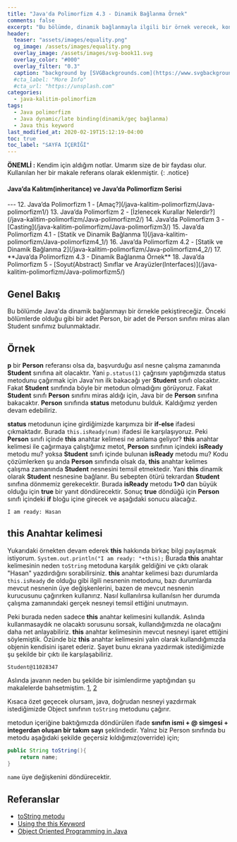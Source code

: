 ```yaml
---
title: "Java'da Polimorfizm 4.3 - Dinamik Bağlanma Örnek"
comments: false
excerpt: "Bu bölümde, dinamik bağlanmayla ilgili bir örnek verecek, konunun daha iyi anlaşılmasını sağlayacağız "
header:
  teaser: "assets/images/equality.png"
  og_image: /assets/images/equality.png
  overlay_image: /assets/images/svg-book11.svg
  overlay_color: "#000"
  overlay_filter: "0.3"
  caption: "background by [SVGBackgrounds.com](https://www.svgbackgrounds.com/)"
  #cta_label: "More Info"
  #cta_url: "https://unsplash.com"
categories:
  - java-kalitim-polimorfizm
tags:
  - Java polimorfizm
  - Java dynamic/late binding(dinamik/geç bağlanma)
  - Java this keyword
last_modified_at: 2020-02-19T15:12:19-04:00
toc: true
toc_label: "SAYFA İÇERİĞİ"
---
```




**ÖNEMLİ :** Kendim için aldığım notlar. Umarım size de bir faydası olur. Kullanılan her bir makale referans olarak eklenmiştir.
{: .notice}

<div class="notice--success" markdown="1">
<h4 class="no_toc"><i class="fas fa-lightbulb"></i> Java’da Kalıtım(inheritance) ve Java’da Polimorfizm Serisi</h4>
---
12. Java’da Polimorfizm 1 - [Amaç?](/java-kalitim-polimorfizm/Java-polimorfizm1/)
13. Java’da Polimorfizm 2 - [İzlenecek Kurallar Nelerdir?](/java-kalitim-polimorfizm/Java-polimorfizm2/)
14. Java’da Polimorfizm 3 - [Casting](/java-kalitim-polimorfizm/Java-polimorfizm3/)
15. Java’da Polimorfizm 4.1 - [Statik ve Dinamik Bağlanma 1](/java-kalitim-polimorfizm/Java-polimorfizm4_1/)
16. Java’da Polimorfizm 4.2 - [Statik ve Dinamik Bağlanma 2](/java-kalitim-polimorfizm/Java-polimorfizm4_2/)
17. **Java’da Polimorfizm 4.3 - Dinamik Bağlanma Örnek**
18. Java’da Polimorfizm 5 - [Soyut(Abstract) Sınıflar ve Arayüzler(Interfaces)](/java-kalitim-polimorfizm/Java-polimorfizm5/)
</div>


## Genel Bakış

Bu bölümde Java'da dinamik bağlanmayı bir örnekle pekiştireceğiz. Önceki bölümlerde olduğu gibi bir adet Person, bir adet de Person sınıfını miras alan Student sınıfımız bulunmaktadır.

## Örnek

<script src="https://gist.github.com/cortix/f98aeec7543ade829c8a9ad4f1611f32.js"></script>

<script src="https://gist.github.com/cortix/0ff89c934e5886b8fdab890b98a31c8e.js"></script>


**p** bir **Person** referansı olsa da, başvurduğu asıl nesne çalışma zamanında **Student** sınıfına ait olacaktır. Yani ``p.status(1)`` çağrısını yaptığımızda status metodunu çağırmak için Java'nın ilk bakacağı yer **Student** sınıfı olacaktır. Fakat **Student** sınıfında böyle bir metodun olmadığını görüyoruz. Fakat **Student** sınıfı **Person** sınıfını miras aldığı için, Java bir de **Person** sınıfına bakacaktır. **Person** sınıfında **status** metodunu bulduk. Kaldığımız yerden devam edebiliriz.


**status** metodunun içine girdiğimizde karşımıza bir **if-else** ifadesi çıkmaktadır. Burada ``this.isReady(num)`` ifadesi ile karşılaşıyoruz. Peki **Person** sınıfı içinde **this** anahtar kelimesi ne anlama geliyor? **this** anahtar kelimesi ile çağırmaya çalıştığımız metot, **Person** sınıfının içindeki **isReady** metodu mu? yoksa **Student** sınıfı içinde bulunan **isReady** metodu mu? Kodu çözümlerken şu anda **Person** sınıfında olsak da, **this** anahtar kelimes çalışma zamanında **Student** nesnesini temsil etmektedir. Yani **this** dinamik olarak **Student** nesnesine bağlanır. Bu sebepten ötürü tekrardan **Student** sınıfına dönmemiz gerekecektir. Burada **isReady** metodu **1>0** dan büyük olduğu için **true** bir yanıt döndürecektir. Sonuç **true** döndüğü için **Person** sınıfı içindeki **if** bloğu içine girecek ve aşağıdaki sonucu alacağız.

```
I am ready: Hasan
```

## this Anahtar kelimesi

Yukarıdaki örnekten devam ederek **this** hakkında birkaç bilgi paylaşmak istiyorum. ``System.out.println("I am ready: "+this);`` Burada **this** anahtar kelimesinin neden ``toString`` metoduna karşılık geldiğini ve çıktı olarak "Hasan" yazdırdığını sorabilirsiniz. **this** anahtar kelimesi bazı durumlarda ``this.isReady`` de olduğu gibi ilgili nesnenin metodunu, bazı durumlarda mevcut nesnenin üye değişkenlerini, bazen de mevcut nesnenin kurucusunu çağırırken kullanırız. Nasıl kullanılırsa kullanılsın her durumda çalışma zamanındaki gerçek nesneyi temsil ettiğini unutmayın.

Peki burada neden sadece **this** anahtar kelimesini kullandık. Aslında kullanmasaydık ne olacaktı sorusunu sorsak, kullandığımızda ne olacağını daha net anlayabiliriz. **this** anahtar kelimesinin mevcut nesneyi işaret ettiğini söylemiştik. Özünde biz **this** anahtar kelimesini yalın olarak kullandığımızda objenin kendisini işaret ederiz. Şayet bunu ekrana yazdırmak istediğimizde şu şekilde bir çıktı ile karşılaşabiliriz.

```
Student@11028347
```
Aslında javanın neden bu şekilde bir isimlendirme yaptığından şu makalelerde bahsetmiştim. [1](/java-hafiza-yonetimi/Java-memory-models-objects1/), [2](/java-hafiza-yonetimi/Java-memory-models-objects/)

Kısaca özet geçecek olursam, java, doğrudan nesneyi yazdırmak istediğimizde Object sınıfının ``toString`` metodunu çağırır.

<script src="https://gist.github.com/cortix/23b3359e32a428f861f322d6167e3bd0.js"></script>

metodun içeriğine baktığımızda döndürülen ifade **sınıfın ismi + @ simgesi + integerdan oluşan bir takım sayı** şeklindedir. Yalnız biz Person sınıfında bu metodu aşağıdaki şekilde geçersiz kıldığımız(override) için;

```java
public String toString(){
    return name;
}
```

``name`` üye değişkenini döndürecektir.


## Referanslar
* [toString metodu](https://docs.oracle.com/javase/7/docs/api/java/lang/Object.html#toString())
* [Using the this Keyword](https://docs.oracle.com/javase/tutorial/java/javaOO/thiskey.html)
* [Object Oriented Programming in Java](https://www.coursera.org/learn/object-oriented-java?specialization=java-object-oriented)
